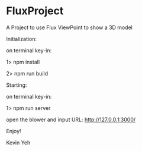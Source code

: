 # FluxProject
A Project to use Flux ViewPoint to show a 3D model

Initialization:
  
on terminal key-in:

  1> npm install
  
  2> npm run build
  

Starting:

on terminal key-in:

  1> npm run server

  open the blower and input URL: http://127.0.0.1:3000/
  

  Enjoy!
  
  Kevin Yeh
